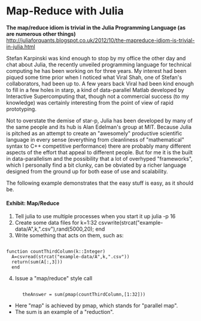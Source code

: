 Map-Reduce with Julia
========================

**The map/reduce idiom is trivial in the Julia Programming Language (as are numerous other things)**
http://juliaforquants.blogspot.co.uk/2012/10/the-mapreduce-idiom-is-trivial-in-julia.html

Stefan Karpinski was kind enough to stop by my office the other day and chat about Julia, the recently unveiled programming language for technical computing he has been working on for three years. My interest had been piqued some time prior when I noticed what Viral Shah, one of Stefan's collaborators, had been up to. A few years back Viral had been kind enough to fill in a few holes in starp, a kind of data-parallel Matlab developed by Interactive Supercomputing that, though not a commercial success (to my knowledge) was certainly interesting from the point of view of rapid prototyping.

Not to overstate the demise of star-p, Julia has been developed by many of the same people and its hub is Alan Edelman's group at MIT. Because Julia is pitched as an attempt to create an "awesomely" productive scientific language in every sense (everything from cleanliness of "mathematical" syntax to C++ competitive performance) there are probably many different aspects of the effort that appeal to different people. But for me it is the built in data-parallelism and the possibility that a lot of overhyped "frameworks", which I personally find a bit clunky, can be obviated by a richer language designed from the ground up for both ease of use and scalability.

The following example demonstrates that the easy stuff is easy, as it should be. 

#### Exhibit: Map/Reduce

1. Tell julia to use multiple processes when you start it up  julia -p 16 
2. Create some data files  for k=1:32 csvwrite(strcat("example-data/A",k,".csv"),rand(5000,20); end
3. Write something that acts on them, such as:

<pre><code>
function countThirdColumn(k::Integer)
  A=csvread(strcat("example-data/A",k,".csv"))
  return(sum(A[:,3]))
  end
</code></pre>

4. Issue a "map/reduce" style call

<pre><code>
      theAnswer = sum(pmap(countThirdColumn,[1:32]))
</code></pre>
- Here "map" is achieved by pmap, which stands for "parallel map". 
- The sum is an example of a "reduction".
